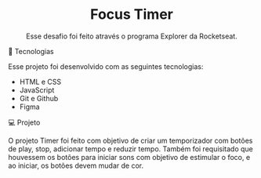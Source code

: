 <h1 align="center"> Focus Timer </h1>

<p align="center">
Esse desafio foi feito através o programa Explorer da Rocketseat. <br/>
</p>

🚀 Tecnologias

Esse projeto foi desenvolvido com as seguintes tecnologias:

- HTML e CSS
- JavaScript
- Git e Github
- Figma

💻 Projeto

O projeto Timer foi feito com objetivo de criar um temporizador com botões de play, stop, adicionar tempo e reduzir tempo.
Também foi requisitado que houvessem os botões para iniciar sons com objetivo de estimular o foco, e ao iniciar, os botões devem mudar de cor.
